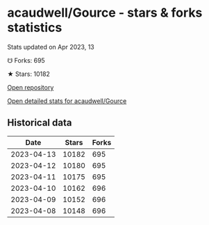 # acaudwell/Gource - stars & forks statistics

Stats updated on Apr 2023, 13

☋ Forks: 695

★ Stars: 10182

[Open repository](https://github.com/acaudwell/Gource)

[Open detailed stats for acaudwell/Gource](https://reviewgithub.com/rep/acaudwell/Gource)

## Historical data
| Date | Stars | Forks |
|------|-------|-------|
| 2023-04-13 | 10182 | 695 | 
| 2023-04-12 | 10180 | 695 | 
| 2023-04-11 | 10175 | 695 | 
| 2023-04-10 | 10162 | 696 | 
| 2023-04-09 | 10152 | 696 | 
| 2023-04-08 | 10148 | 696 | 

